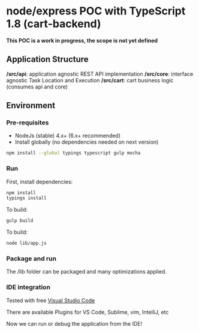 # node/express POC with TypeScript 1.8 (cart-backend)

**This POC is a work in progress, the scope is not yet defined**

## Application Structure

**/src/api**: application agnostic REST API implementation
**/src/core**: interface agnostic Task Location and Execution
**/src/cart**: cart business logic (consumes api and core)

## Environment

### Pre-requisites

* NodeJs (stable) 4.x+ (6.x+ recommended)
* Install globally (no dependencies needed on next version)

```bash
npm install --global typings typescript gulp mocha
```

### Run

First, install dependencies:
```bash
npm install
typings install
```

To build:
```bash
gulp build
```

To build:
```bash
node lib/app.js
```

### Package and run

The /lib folder can be packaged and many optimizations applied.

### IDE integration

Tested with free [Visual Studio Code](https://code.visualstudio.com/) 

There are available Plugins for VS Code, Sublime, vim, IntelliJ, etc

Now we can run or debug the application from the IDE!
